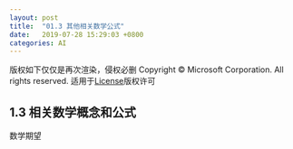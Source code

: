 ```yaml
---
layout: post
title:  "01.3 其他相关数学公式"
date:   2019-07-28 15:29:03 +0800
categories: AI
---
```


版权如下仅仅是再次渲染，侵权必删
Copyright © Microsoft Corporation. All rights reserved.
  适用于[License](https://github.com/Microsoft/ai-edu/blob/master/LICENSE.md)版权许可

## 1.3 相关数学概念和公式

数学期望

